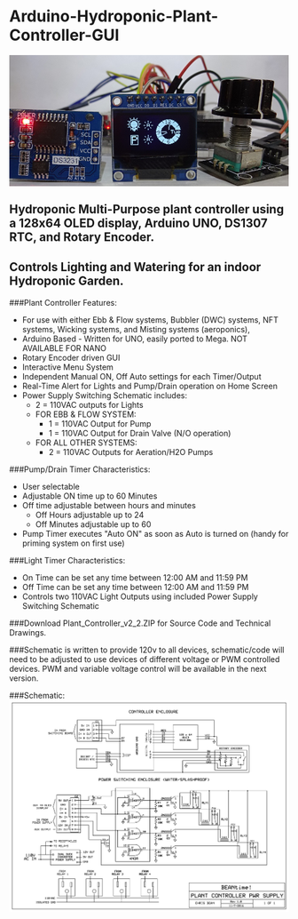 # Arduino-Hydroponic-Plant-Controller-GUI
<img align="center" src="main.jpg" />

## Hydroponic Multi-Purpose plant controller using a 128x64 OLED display, Arduino UNO, DS1307 RTC, and Rotary Encoder.

## Controls Lighting and Watering for an indoor Hydroponic Garden.

###Plant Controller Features:

  * For use with either Ebb &amp; Flow systems, Bubbler (DWC) systems, NFT systems, Wicking systems, and Misting systems (aeroponics), 
  * Arduino Based - Written for UNO, easily ported to Mega. NOT AVAILABLE FOR NANO
  * Rotary Encoder driven GUI
  * Interactive Menu System
  * Independent Manual ON, Off Auto settings for each Timer/Output
  * Real-Time Alert for Lights and Pump/Drain operation on Home Screen
  * Power Supply Switching Schematic includes: 
    * 2 = 110VAC outputs for Lights
    * FOR EBB & FLOW SYSTEM:
      * 1 = 110VAC Output for Pump 
      * 1 = 110VAC Output for Drain Valve (N/O operation)
    * FOR ALL OTHER SYSTEMS:
      * 2 = 110VAC Outputs for Aeration/H2O Pumps
    
    
###Pump/Drain Timer Characteristics: 

  * User selectable 
  * Adjustable ON time up to 60 Minutes
  * Off time adjustable between hours and minutes
    * Off Hours adjustable up to 24
    * Off Minutes adjustable up to 60
  * Pump Timer executes "Auto ON" as soon as Auto is turned on (handy for priming system on first use)

###Light Timer Characteristics:

  * On Time can be set any time between 12:00 AM and 11:59 PM
  * Off Time can be set any time between 12:00 AM and 11:59 PM
  * Controls two 110VAC Light Outputs using included Power Supply Switching Schematic

###Download Plant_Controller_v2_2.ZIP for Source Code and Technical Drawings. 

###Schematic is written to provide 120v to all devices, schematic/code will need to be adjusted to use devices of different voltage or PWM controlled devices. PWM and variable voltage control will be available in the next version. 

###Schematic:
<img align="left" src="Plant Controller Schematic.bmp" />
